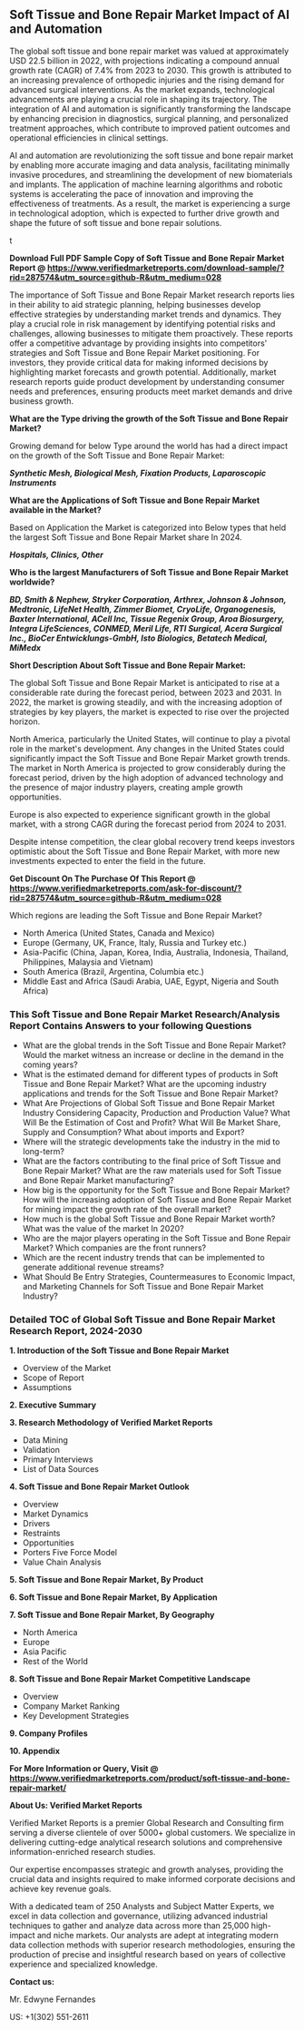 <h2>Soft Tissue and Bone Repair Market Impact of AI and Automation</h2><p>The global soft tissue and bone repair market was valued at approximately USD 22.5 billion in 2022, with projections indicating a compound annual growth rate (CAGR) of 7.4% from 2023 to 2030. This growth is attributed to an increasing prevalence of orthopedic injuries and the rising demand for advanced surgical interventions. As the market expands, technological advancements are playing a crucial role in shaping its trajectory. The integration of AI and automation is significantly transforming the landscape by enhancing precision in diagnostics, surgical planning, and personalized treatment approaches, which contribute to improved patient outcomes and operational efficiencies in clinical settings.</p><p>AI and automation are revolutionizing the soft tissue and bone repair market by enabling more accurate imaging and data analysis, facilitating minimally invasive procedures, and streamlining the development of new biomaterials and implants. The application of machine learning algorithms and robotic systems is accelerating the pace of innovation and improving the effectiveness of treatments. As a result, the market is experiencing a surge in technological adoption, which is expected to further drive growth and shape the future of soft tissue and bone repair solutions.</p>t</p><p id="" class=""><strong>Download Full PDF Sample Copy of Soft Tissue and Bone Repair Market Report @ <a href="https://www.verifiedmarketreports.com/download-sample/?rid=287574&utm_source=github-R&utm_medium=028" target="_blank">https://www.verifiedmarketreports.com/download-sample/?rid=287574&utm_source=github-R&utm_medium=028</a></strong></p><p>The importance of&nbsp;Soft Tissue and Bone Repair Market research reports lies in their ability to aid strategic planning, helping businesses develop effective strategies by understanding market trends and dynamics. They play a crucial role in risk management by identifying potential risks and challenges, allowing businesses to mitigate them proactively. These reports offer a competitive advantage by providing insights into competitors' strategies and Soft Tissue and Bone Repair Market positioning. For investors, they provide critical data for making informed decisions by highlighting market forecasts and growth potential. Additionally, market research reports guide product development by understanding consumer needs and preferences, ensuring products meet market demands and drive business growth.</p><p><strong>What are the&nbsp;Type driving the growth of the Soft Tissue and Bone Repair Market?</strong></p><p id="" class="">Growing demand for below Type around the world has had a direct impact on the growth of the Soft Tissue and Bone Repair Market:</p><em><strong>Synthetic Mesh, Biological Mesh, Fixation Products, Laparoscopic Instruments</strong></em></p><strong>What are the&nbsp;Applications&nbsp;of Soft Tissue and Bone Repair Market available in the Market?</strong></p><p id="" class="">Based on Application the Market is categorized into Below types that held the largest Soft Tissue and Bone Repair Market share In 2024.</p><em><strong>Hospitals, Clinics, Other</strong></em></p><strong>Who is the largest Manufacturers of Soft Tissue and Bone Repair Market worldwide?</strong></p><p><em><strong>BD, Smith & Nephew, Stryker Corporation, Arthrex, Johnson & Johnson, Medtronic, LifeNet Health, Zimmer Biomet, CryoLife, Organogenesis, Baxter International, ACell Inc, Tissue Regenix Group, Aroa Biosurgery, Integra LifeSciences, CONMED, Meril Life, RTI Surgical, Acera Surgical Inc., BioCer Entwicklungs-GmbH, Isto Biologics, Betatech Medical, MiMedx</strong></em></p><p id="" class=""><strong>Short Description About Soft Tissue and Bone Repair Market:</strong></p><p>The global Soft Tissue and Bone Repair Market is anticipated to rise at a considerable rate during the forecast period, between 2023 and 2031. In 2022, the market is growing steadily, and with the increasing adoption of strategies by key players, the market is expected to rise over the projected horizon.</p><p>North America, particularly the United States, will continue to play a pivotal role in the market's development. Any changes in the United States could significantly impact the Soft Tissue and Bone Repair Market growth trends. The market in North America is projected to grow considerably during the forecast period, driven by the high adoption of advanced technology and the presence of major industry players, creating ample growth opportunities.</p><p>Europe is also expected to experience significant growth in the global market, with a strong CAGR during the forecast period from 2024 to 2031.</p><p>Despite intense competition, the clear global recovery trend keeps investors optimistic about the Soft Tissue and Bone Repair Market, with more new investments expected to enter the field in the future.</p><p id="" class=""><strong>Get Discount On The Purchase Of This Report @ <a href="https://www.verifiedmarketreports.com/ask-for-discount/?rid=287574&utm_source=github-R&utm_medium=028" target="_blank">https://www.verifiedmarketreports.com/ask-for-discount/?rid=287574&utm_source=github-R&utm_medium=028</a></strong></p>Which regions are leading the Soft Tissue and Bone Repair Market?</p><ul><li>North America (United States, Canada and Mexico)</li><li>Europe (Germany, UK, France, Italy, Russia and Turkey etc.)</li><li>Asia-Pacific (China, Japan, Korea, India, Australia, Indonesia, Thailand, Philippines, Malaysia and Vietnam)</li><li>South America (Brazil, Argentina, Columbia etc.)</li><li>Middle East and Africa (Saudi Arabia, UAE, Egypt, Nigeria and South Africa)</li></ul><h3 id="" class="">This Soft Tissue and Bone Repair Market Research/Analysis Report Contains Answers to your following Questions</h3><ul><li>What are the global trends in the Soft Tissue and Bone Repair Market? Would the market witness an increase or decline in the demand in the coming years?</li><li>What is the estimated demand for different types of products in Soft Tissue and Bone Repair Market? What are the upcoming industry applications and trends for the Soft Tissue and Bone Repair Market?</li><li>What Are Projections of Global Soft Tissue and Bone Repair Market Industry Considering Capacity, Production and Production Value? What Will Be the Estimation of Cost and Profit? What Will Be Market Share, Supply and Consumption? What about imports and Export?</li><li>Where will the strategic developments take the industry in the mid to long-term?</li><li>What are the factors contributing to the final price of Soft Tissue and Bone Repair Market? What are the raw materials used for Soft Tissue and Bone Repair Market manufacturing?</li><li>How big is the opportunity for the Soft Tissue and Bone Repair Market? How will the increasing adoption of Soft Tissue and Bone Repair Market for mining impact the growth rate of the overall market?</li><li>How much is the global Soft Tissue and Bone Repair Market worth? What was the value of the market In 2020?</li><li>Who are the major players operating in the Soft Tissue and Bone Repair Market? Which companies are the front runners?</li><li>Which are the recent industry trends that can be implemented to generate additional revenue streams?</li><li>What Should Be Entry Strategies, Countermeasures to Economic Impact, and Marketing Channels for Soft Tissue and Bone Repair Market Industry?</li></ul><h3 id="" class="">Detailed TOC of Global Soft Tissue and Bone Repair Market Research Report, 2024-2030</h3><p id="" class=""><strong>1. Introduction of the Soft Tissue and Bone Repair Market</strong></p><ul><li>Overview of the Market</li><li>Scope of Report</li><li>Assumptions</li></ul><p id="" class=""><strong>2. Executive Summary</strong></p><p id="" class=""><strong>3. Research Methodology of Verified Market Reports</strong></p><ul><li>Data Mining</li><li>Validation</li><li>Primary Interviews</li><li>List of Data Sources</li></ul><p id="" class=""><strong>4. Soft Tissue and Bone Repair Market Outlook</strong></p><ul><li>Overview</li><li>Market Dynamics</li><li>Drivers</li><li>Restraints</li><li>Opportunities</li><li>Porters Five Force Model</li><li>Value Chain Analysis</li></ul><p id="" class=""><strong>5. Soft Tissue and Bone Repair Market, By Product</strong></p><p id="" class=""><strong>6. Soft Tissue and Bone Repair Market, By Application</strong></p><p id="" class=""><strong>7. Soft Tissue and Bone Repair Market, By Geography</strong></p><ul><li>North America</li><li>Europe</li><li>Asia Pacific</li><li>Rest of the World</li></ul><p id="" class=""><strong>8. Soft Tissue and Bone Repair Market Competitive Landscape</strong></p><ul><li>Overview</li><li>Company Market Ranking</li><li>Key Development Strategies</li></ul><p id="" class=""><strong>9. Company Profiles</strong></p><p id="" class=""><strong>10. Appendix</strong></p><p id="" class=""><strong>For More Information or Query, Visit @ <a href="https://www.verifiedmarketreports.com/product/soft-tissue-and-bone-repair-market/" target="_blank">https://www.verifiedmarketreports.com/product/soft-tissue-and-bone-repair-market/</a></strong></p><p id="" class=""><strong>About Us: Verified Market Reports</strong></p><p id="" class="">Verified Market Reports is a premier Global Research and Consulting firm serving a diverse clientele of over 5000+ global customers. We specialize in delivering cutting-edge analytical research solutions and comprehensive information-enriched research studies.</p><p id="" class="">Our expertise encompasses strategic and growth analyses, providing the crucial data and insights required to make informed corporate decisions and achieve key revenue goals.</p><p id="" class="">With a dedicated team of 250 Analysts and Subject Matter Experts, we excel in data collection and governance, utilizing advanced industrial techniques to gather and analyze data across more than 25,000 high-impact and niche markets. Our analysts are adept at integrating modern data collection methods with superior research methodologies, ensuring the production of precise and insightful research based on years of collective experience and specialized knowledge.</p><p id="" class=""><strong>Contact us:</strong></p><p id="" class="">Mr. Edwyne Fernandes</p><p id="" class="">US: +1(302) 551-2611</p>